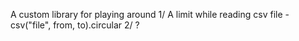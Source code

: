 A custom library for playing around
1/ A limit while reading csv file - csv("file", from, to).circular
2/ ?